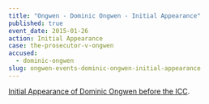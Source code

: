 ```yaml
---
title: "Ongwen - Dominic Ongwen - Initial Appearance"
published: true
event_date: 2015-01-26
action: Initial Appearance
case: the-prosecutor-v-ongwen
accused:
  - dominic-ongwen
slug: ongwen-events-dominic-ongwen-initial-appearance
---
```


[Initial Appearance of Dominic Ongwen before the ICC](https://www.youtube.com/watch?v=ZOWFFW70XNM&feature=youtu.be).

